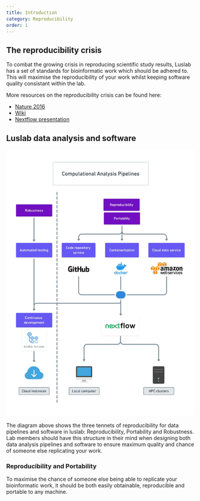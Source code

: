 ```yaml
---
title: Introduction
category: Reproducibility
order: 1
---
```


## The reproducibility crisis

To combat the growing crisis in reproducing scientific study results, Luslab has a set of standards for bioinformatic work which should be adhered to. This will maximise the reproducibility of your work whilst keeping software quality consistant within the lab.

More resources on the reproducibility crisis can be found here:

- [Nature 2016](https://www.nature.com/news/1-500-scientists-lift-the-lid-on-reproducibility-1.19970)
- [Wiki](https://en.wikipedia.org/wiki/Replication_crisis)
- [Nextflow presentation](https://www.youtube.com/watch?v=jsxTC8pNPUc&feature=emb_logo)

## Luslab data analysis and software

![reproducibility_workflow](../../images/reproducibility_workflow.jpg)

The diagram above shows the three tennets of reproducibility for data pipelines and software in luslab: Reproducibility, Portability and Robustness. Lab members should have this structure in their mind when designing both data analysis pipelines and software to ensure maximum quality and chance of someone else replicating your work.

### Reproducibility and Portability

To maximise the chance of someone else being able to replicate your bioinformatic work, it should be both easily obtainable, reproducible and portable to any machine.
